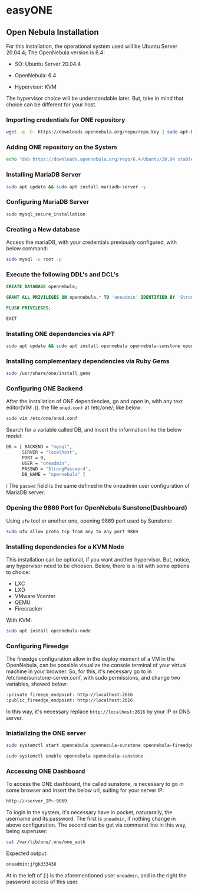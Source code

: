 # easyONE

## Open Nebula Installation
For this installation, the operational system used will be Ubuntu Server 20.04.4; The OpenNebula version is 6.4:

- SO: Ubuntu Server 20.04.4

- OpenNebula: 6.4

- Hypervisor: KVM

The hypervisor choice will be understandable later. But, take in mind that choice can be different for your host.

### Importing credentials for ONE repository
```bash
wget -q -O- https://downloads.opennebula.org/repo/repo.key | sudo apt-key add -
```

### Adding ONE repository on the System
```bash
echo "deb https://downloads.opennebula.org/repo/6.4/Ubuntu/20.04 stable opennebula" | sudo tee /etc/apt/sources.list.d/opennebula.list
```

### Installing MariaDB Server
```bash
sudo apt update && sudo apt install mariadb-server -y
```

### Configuring MariaDB Server
```bash
sudo mysql_secure_installation
```

### Creating a New database
Access the mariaDB, with your credentials previously configured, with below command:
```bash
sudo mysql -u root -p
```

### Execute the following DDL's and DCL's
```sql
CREATE DATABASE opennebula;
```

```sql
GRANT ALL PRIVILEGES ON opennebula.* TO 'oneadmin' IDENTIFIED BY 'StrongPassword';
```

```sql
FLUSH PRIVILEGES;
```

```sql
EXIT
```

### Installing ONE dependencies via APT
```bash
sudo apt update && sudo apt install opennebula opennebula-sunstone opennebula-gate opennebula-flow opennebula-fireedge opennebula-provision -y
```

### Installing complementary dependencies via Ruby Gems
```bash
sudo /usr/share/one/install_gems
```

### Configuring ONE Backend
After the installation of ONE dependencies, go and open in, with any text editor(VIM :)). the file `oned.conf` at /etc/one/; like below:
```bash
sudo vim /etc/one/oned.conf
```

Search for a variable called DB, and insert the information like the below model:
```bash
DB = [ BACKEND = "mysql",
      SERVER = "localhost",
      PORT = 0,
      USER = "oneadmin",
      PASSWD = "StrongPassword",
      DB_NAME = "opennebula" ]
```

:information_source: The `passwd` field is the same defined in the oneadmin user configuration of MariaDB server.

### Opening the 9869 Port for OpenNebula Sunstone(Dashboard)
Using `ufw` tool or another one, opening 9869 port used by Sunstone:
```bash
sudo ufw allow proto tcp from any to any port 9869
```

### Installing dependencies for a KVM Node
This installation can be optional, if you want another hypervisor. But, notice, any hypervisor need to be choosen. Below, there is a list with some options to choice:
- LXC
- LXD
- VMware Vcenter
- QEMU
- Firecracker

With KVM:
```bash
sudo apt install opennebula-node
```

### Configuring Fireedge
The fireedge configuration allow in the deploy moment of a VM in the OpenNebula, can be possible visualize the console terminal of your virtual machine in your browser. So, for this, it's necessary go to in /etc/one/sunstone-server.conf, with sudo permissions, and change two variables, showed below:

```bash
:private_fireege_endpoint: http://localhost:2616
:public_fireedge_endpoint: http://localhost:2616
```
In this way, it's necessary replace `http://localhost:2616` by your IP or DNS server.


### Iniatializing the ONE server
```bash
sudo systemctl start opennebula opennebula-sunstone opennebula-fireedge opennebula-flow
```

```bash
sudo systemctl enable opennebula opennebula-sunstone
```

### Accessing ONE Dashboard
To access the ONE dashboard, the called sunstone, is necessary to go in some browser and insert the below url, suiting for your server IP:
```bash
http://<server_IP>:9869
```
To login in the system, it's necessary have in pocket, naturarally, the username and its password. The first is `oneadmin`, if nothing change in above configuration. The second can be get via command line in this way, being superuser:

```bash
cat /var/lib/one/.one/one_auth
```

Expected output:
```bash
oneadmin:jfgkd33438
```

At in the left of (:) is the aforementioned user `oneadmin`, and in the right the password access of this user.







